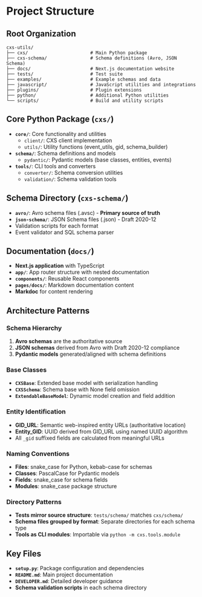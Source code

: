 # Project Structure

## Root Organization
```
cxs-utils/
├── cxs/                       # Main Python package
├── cxs-schema/                # Schema definitions (Avro, JSON Schema)
├── docs/                      # Next.js documentation website
├── tests/                     # Test suite
├── examples/                  # Example schemas and data
├── javascript/                # JavaScript utilities and integrations
├── plugins/                   # Plugin extensions
├── python/                    # Additional Python utilities
└── scripts/                   # Build and utility scripts
```

## Core Python Package (`cxs/`)
- **`core/`**: Core functionality and utilities
  - `client/`: CXS client implementation
  - `utils/`: Utility functions (event_utils, gid, schema_builder)
- **`schema/`**: Schema definitions and models
  - `pydantic/`: Pydantic models (base classes, entities, events)
- **`tools/`**: CLI tools and converters
  - `converter/`: Schema conversion utilities
  - `validation/`: Schema validation tools

## Schema Directory (`cxs-schema/`)
- **`avro/`**: Avro schema files (.avsc) - **Primary source of truth**
- **`json-schema/`**: JSON Schema files (.json) - Draft 2020-12
- Validation scripts for each format
- Event validator and SQL schema parser

## Documentation (`docs/`)
- **Next.js application** with TypeScript
- **`app/`**: App router structure with nested documentation
- **`components/`**: Reusable React components
- **`pages/docs/`**: Markdown documentation content
- **Markdoc** for content rendering

## Architecture Patterns

### Schema Hierarchy
1. **Avro schemas** are the authoritative source
2. **JSON schemas** derived from Avro with Draft 2020-12 compliance
3. **Pydantic models** generated/aligned with schema definitions

### Base Classes
- **`CXSBase`**: Extended base model with serialization handling
- **`CXSSchema`**: Schema base with None field omission
- **`ExtendableBaseModel`**: Dynamic model creation and field addition

### Entity Identification
- **GID_URL**: Semantic web-inspired entity URLs (authoritative location)
- **Entity_GID**: UUID derived from GID_URL using named UUID algorithm
- All `_gid` suffixed fields are calculated from meaningful URLs

### Naming Conventions
- **Files**: snake_case for Python, kebab-case for schemas
- **Classes**: PascalCase for Pydantic models
- **Fields**: snake_case for schema fields
- **Modules**: snake_case package structure

### Directory Patterns
- **Tests mirror source structure**: `tests/schema/` matches `cxs/schema/`
- **Schema files grouped by format**: Separate directories for each schema type
- **Tools as CLI modules**: Importable via `python -m cxs.tools.module`

## Key Files
- **`setup.py`**: Package configuration and dependencies
- **`README.md`**: Main project documentation
- **`DEVELOPER.md`**: Detailed developer guidance
- **Schema validation scripts** in each schema directory